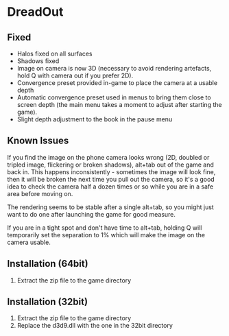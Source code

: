 DreadOut
========

Fixed
-----
- Halos fixed on all surfaces
- Shadows fixed
- Image on camera is now 3D (necessary to avoid rendering artefacts, hold Q
  with camera out if you prefer 2D).
- Convergence preset provided in-game to place the camera at a usable depth
- Automatic convergence preset used in menus to bring them close to screen
  depth (the main menu takes a moment to adjust after starting the game).
- Slight depth adjustment to the book in the pause menu

Known Issues
------------
If you find the image on the phone camera looks wrong (2D, doubled or tripled
image, flickering or broken shadows), alt+tab out of the game and back in. This
happens inconsistently - sometimes the image will look fine, then it will be
broken the next time you pull out the camera, so it's a good idea to check the
camera half a dozen times or so while you are in a safe area before moving on.

The rendering seems to be stable after a single alt+tab, so you might just want
to do one after launching the game for good measure.

If you are in a tight spot and don't have time to alt+tab, holding Q will
temporarily set the separation to 1% which will make the image on the camera
usable.

Installation (64bit)
--------------------
1. Extract the zip file to the game directory

Installation (32bit)
--------------------
1. Extract the zip file to the game directory
2. Replace the d3d9.dll with the one in the 32bit directory
